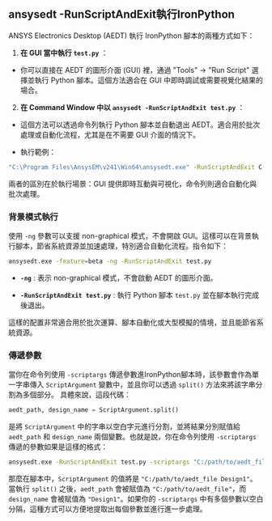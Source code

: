 ansysedt -RunScriptAndExit執行IronPython
---
ANSYS Electronics Desktop (AEDT) 執行 IronPython 腳本的兩種方式如下：
 
1. **在 GUI 當中執行 `test.py`** ：
  - 你可以直接在 AEDT 的圖形介面 (GUI) 裡，通過 "Tools" -> "Run Script" 選擇並執行 Python 腳本。這個方法適合在 GUI 中即時調試或需要視覺化結果的場合。
 
2. **在 Command Window 中以 `ansysedt -RunScriptAndExit test.py`** ：
  - 這個方法可以透過命令列執行 Python 腳本並自動退出 AEDT。適合用於批次處理或自動化流程，尤其是在不需要 GUI 介面的情況下。
 
  - 執行範例：

```bash
"C:\Program Files\AnsysEM\v241\Win64\ansysedt.exe" -RunScriptAndExit C:\path\to\test.py
```

兩者的區別在於執行場景：GUI 提供即時互動與可視化，命令列則適合自動化與批次處理。

### 背景模式執行

使用 `-ng` 參數可以支援 non-graphical 模式，不會開啟 GUI。這樣可以在背景執行腳本，節省系統資源並加速處理，特別適合自動化流程。指令如下：

```bash
ansysedt.exe -feature=beta -ng -RunScriptAndExit test.py
```
 
- **`-ng`** : 表示 non-graphical 模式，不會啟動 AEDT 的圖形介面。
 
- **`-RunScriptAndExit test.py`** : 執行 Python 腳本 `test.py` 並在腳本執行完成後退出。

這樣的配置非常適合用於批次運算、腳本自動化或大型模擬的情境，並且能節省系統資源。

### 傳遞參數
當你在命令列使用 `-scriptargs` 傳遞參數進IronPython腳本時，該參數會作為單一字串傳入 `ScriptArgument` 變數中，並且你可以透過 `split()` 方法來將該字串分割為多個部分。
具體來說，這段代碼：


```python
aedt_path, design_name = ScriptArgument.split()
```
是將 `ScriptArgument` 中的字串以空白字元進行分割，並將結果分別賦值給 `aedt_path` 和 `design_name` 兩個變數。也就是說，你在命令列使用 `-scriptargs` 傳遞的參數如果是這樣的格式：

```bash
ansysedt.exe -RunScriptAndExit test.py -scriptargs "C:/path/to/aedt_file Design1"
```
那麼在腳本中，`ScriptArgument` 的值將是 `"C:/path/to/aedt_file Design1"`。當執行 `split()` 之後，`aedt_path` 會被賦值為 `"C:/path/to/aedt_file"`，而 `design_name` 會被賦值為 `"Design1"`。如果你的 `-scriptargs` 中有多個參數以空白分隔，這種方式可以方便地提取出每個參數並進行進一步處理。